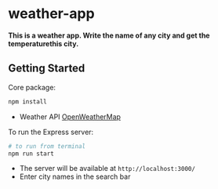 # weather-app
**This is a weather app. Write the name of any city and get the temperaturethis city.**

## Getting Started

Core package:

```sh
npm install 
```


* Weather API [OpenWeatherMap](https://openweathermap.org/)

To run the Express server:

```sh
# to run from terminal
npm run start
```

* The server will be available at `http://localhost:3000/`
* Enter city names in the search bar
